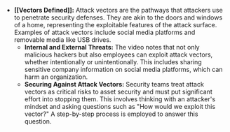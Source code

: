 - **[[Vectors Defined]]:** Attack vectors are the pathways that attackers use to penetrate security defenses. They are akin to the doors and windows of a home, representing the exploitable features of the attack surface. Examples of attack vectors include social media platforms and removable media like USB drives.
	- **Internal and External Threats:** The video notes that not only malicious hackers but also employees can exploit attack vectors, whether intentionally or unintentionally. This includes sharing sensitive company information on social media platforms, which can harm an organization.
	- **Securing Against Attack Vectors:** Security teams treat attack vectors as critical risks to asset security and must put significant effort into stopping them. This involves thinking with an attacker's mindset and asking questions such as "How would we exploit this vector?" A step-by-step process is employed to answer this question.